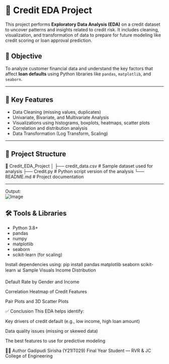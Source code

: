 # 🧾 Credit EDA Project

This project performs **Exploratory Data Analysis (EDA)** on a credit dataset to uncover patterns and insights related to credit risk. It includes cleaning, visualization, and transformation of data to prepare for future modeling like credit scoring or loan approval prediction.

## 📌 Objective

To analyze customer financial data and understand the key factors that affect **loan defaults** using Python libraries like `pandas`, `matplotlib`, and `seaborn`.

---

## 🧪 Key Features

- Data Cleaning (missing values, duplicates)
- Univariate, Bivariate, and Multivariate Analysis
- Visualizations using histograms, boxplots, heatmaps, scatter plots
- Correlation and distribution analysis
- Data Transformation (Log Transform, Scaling)

---

## 📂 Project Structure

📁 Credit_EDA_Project
│
├── credit_data.csv # Sample dataset used for analysis
├── Credit.py # Python script version of the analysis
└── README.md # Project documentation

---



Output:  
![Image](https://github.com/user-attachments/assets/06da31a0-94da-4761-b296-38b535915dd6)

## 🛠️ Tools & Libraries

- Python 3.8+
- pandas
- numpy
- matplotlib
- seaborn
- scikit-learn (for scaling)

Install dependencies using:
pip install pandas matplotlib seaborn scikit-learn
📊 Sample Visuals
Income Distribution

Default Rate by Gender and Income

Correlation Heatmap of Credit Features

Pair Plots and 3D Scatter Plots

✅ Conclusion
This EDA helps identify:

Key drivers of credit default (e.g., low income, high loan amount)

Data quality issues (missing or skewed data)

The best features to use for predictive modeling

🙋‍♀️ Author
Gadipudi Sirisha (Y21IT029)
Final Year Student — RVR & JC College of Engineering





